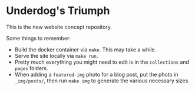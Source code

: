 # Underdog's Triumph

This is the new website concept repository.

Some things to remember:

- Build the docker container via `make`. This may take a while.
- Serve the site locally via `make run`.
- Pretty much everything you might need to edit is in the `collections` and `pages` folders.
- When adding a `featured-img` photo for a blog post, put the photo in `_img/posts/`, then run `make img` to generate the various necessary sizes